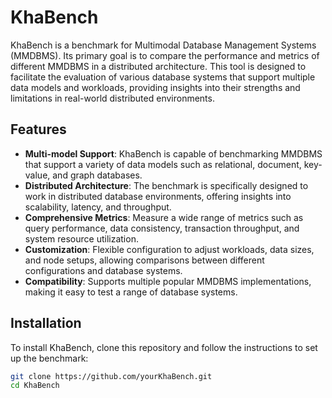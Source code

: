 # KhaBench

KhaBench is a benchmark for Multimodal Database Management Systems (MMDBMS). Its primary goal is to compare the performance and metrics of different MMDBMS in a distributed architecture. This tool is designed to facilitate the evaluation of various database systems that support multiple data models and workloads, providing insights into their strengths and limitations in real-world distributed environments.

## Features

- **Multi-model Support**: KhaBench is capable of benchmarking MMDBMS that support a variety of data models such as relational, document, key-value, and graph databases.
- **Distributed Architecture**: The benchmark is specifically designed to work in distributed database environments, offering insights into scalability, latency, and throughput.
- **Comprehensive Metrics**: Measure a wide range of metrics such as query performance, data consistency, transaction throughput, and system resource utilization.
- **Customization**: Flexible configuration to adjust workloads, data sizes, and node setups, allowing comparisons between different configurations and database systems.
- **Compatibility**: Supports multiple popular MMDBMS implementations, making it easy to test a range of database systems.
  
## Installation

To install KhaBench, clone this repository and follow the instructions to set up the benchmark:

```bash
git clone https://github.com/yourKhaBench.git
cd KhaBench

